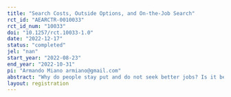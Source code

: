 ```yaml
---
title: "Search Costs, Outside Options, and On-the-Job Search"
rct_id: "AEARCTR-0010033"
rct_id_num: "10033"
doi: "10.1257/rct.10033-1.0"
date: "2022-12-17"
status: "completed"
jel: "nan"
start_year: "2022-08-23"
end_year: "2022-10-31"
pi: "Armando Miano armiano@gmail.com"
abstract: "Why do people stay put and do not seek better jobs? Is it because they think the gains from changing jobs are small or because they believe the costs of looking for a new job are high? What are the main costs and obstacles people face in their job search process? Are search costs especially high for certain groups of workers? In this project I study how search costs and beliefs about outside options affect the job mobility decisions of employed workers. I design and field a new survey in the U.S. to measure directly the costs associated to the job search process (time, money, stress), and elicit employed workers’ beliefs about their opportunities outside of their current job. I correlate beliefs and search costs with respondents’ past, present, and future intended job search behavior. I exogenously shift respondents’ beliefs on outside options and on search costs using two information experiments, and I study the effect of the treatments on job search intention. "
layout: registration
---
```


